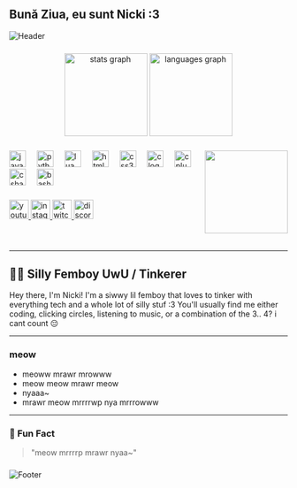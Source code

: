 <h2 align="left">Bună Ziua, eu sunt Nicki :3</h2>

![Header](https://capsule-render.vercel.app/api?type=waving&color=gradient&height=180&section=header&text=ProSureString%20-%20Nicki%20%7C%20Tinkerer&fontSize=38&fontAlignY=32)

###

<div align="center">
  <img src="https://github-readme-stats.vercel.app/api?username=prosurestring&hide_title=false&hide_rank=false&show_icons=true&include_all_commits=true&count_private=true&disable_animations=false&theme=transparent&locale=en&hide_border=false" height="150" alt="stats graph"  />
  <img src="https://github-readme-stats.vercel.app/api/top-langs?username=prosurestring&locale=en&hide_title=false&layout=compact&card_width=320&langs_count=5&theme=transparent&hide_border=false" height="150" alt="languages graph"  />
</div>

###

<img align="right" height="150" src="https://i.imgflip.com/65efzo.gif"  />

###

<div align="left">
  <img src="https://cdn.jsdelivr.net/gh/devicons/devicon/icons/java/java-original.svg" height="30" alt="java logo"  />
  <img width="12" />
  <img src="https://cdn.jsdelivr.net/gh/devicons/devicon/icons/python/python-original.svg" height="30" alt="python logo"  />
  <img width="12" />
  <img src="https://cdn.jsdelivr.net/gh/devicons/devicon/icons/lua/lua-original.svg" height="30" alt="lua logo"  />
  <img width="12" />
  <img src="https://cdn.jsdelivr.net/gh/devicons/devicon/icons/html5/html5-original.svg" height="30" alt="html5 logo"  />
  <img width="12" />
  <img src="https://cdn.jsdelivr.net/gh/devicons/devicon/icons/css3/css3-original.svg" height="30" alt="css3 logo"  />
  <img width="12" />
  <img src="https://cdn.jsdelivr.net/gh/devicons/devicon/icons/c/c-original.svg" height="30" alt="c logo"  />
  <img width="12" />
  <img src="https://cdn.jsdelivr.net/gh/devicons/devicon/icons/cplusplus/cplusplus-original.svg" height="30" alt="cplusplus logo"  />
  <img width="12" />
  <img src="https://cdn.jsdelivr.net/gh/devicons/devicon/icons/csharp/csharp-original.svg" height="30" alt="csharp logo"  />
  <img width="12" />
  <img src="https://cdn.jsdelivr.net/gh/devicons/devicon/icons/bash/bash-original.svg" height="30" alt="bash logo"  />
  <!--frameworks ig <img width="12" />
  <img src="https://cdn.jsdelivr.net/gh/devicons/devicon/icons/dotnet/dotnet-original.svg" height="30" alt="dotnet logo"  />
  <img width="12" />
  <img src="https://cdn.jsdelivr.net/gh/devicons/devicon/icons/docker/docker-original.svg" height="30" alt="docker logo"  />
  <img width="12" />
  <img src="https://cdn.jsdelivr.net/gh/devicons/devicon/icons/flask/flask-original.svg" height="30" alt="flask logo"  />-->
</div>

###

<div align="left">
  <a href="https://www.youtube.com/@ProSureString">
    <img src="https://img.shields.io/static/v1?message=Youtube&logo=youtube&label=&color=FF0000&logoColor=white&labelColor=&style=for-the-badge" height="35" alt="youtube logo"  />
  </a>
  <a href="https://twitter.com/prosurestring">
    <img src="https://img.shields.io/static/v1?message=Twitter&logo=twitter&label=&color=0077B5&logoColor=white&labelColor=&style=for-the-badge" height="35" alt="instagram logo"  />
  </a>
  <a href="https://twitch.tv/@prosurestringium">
      <img src="https://img.shields.io/static/v1?message=Twitch&logo=twitch&label=&color=9146FF&logoColor=white&labelColor=&style=for-the-badge" height="35" alt="twitch logo"  />
  </a>
  <a href="https://discord.com/users/678287437583351808">
    <img src="https://img.shields.io/static/v1?message=Discord&logo=discord&label=&color=7289DA&logoColor=white&labelColor=&style=for-the-badge" height="35" alt="discord logo"  />
  </a>
</div>

###

<br clear="both">

---

## 🏳️‍🌈 Silly Femboy UwU / Tinkerer

Hey there, I'm Nicki! 
I'm a siwwy lil femboy that loves to tinker with everything tech and a whole lot of silly stuf :3
You'll usually find me either coding, clicking circles, listening to music, or a combination of the 3.. 4? i cant count 😔
<!--
---
in favor of one above
### 💻 Languages & Tools

![Python](https://img.shields.io/badge/Python-3776AB?logo=python&logoColor=white)
![Java](https://img.shields.io/badge/Java-007396?logo=java&logoColor=white)
![Lua](https://img.shields.io/badge/Lua-2C2D72?logo=lua&logoColor=white)
![C#](https://img.shields.io/badge/C%23-239120?logo=c-sharp&logoColor=white)
![XAML](https://img.shields.io/badge/XAML-0C54C2?logo=xaml&logoColor=white)-->

---

### meow

- meoww mrawr mrowww
- meow meow mrawr meow
- nyaaa~
- mrawr meow mrrrrwp nya mrrrowww

---

### 🌈 Fun Fact

> "meow mrrrrp mrawr nyaa~"

###

###

![Footer](https://capsule-render.vercel.app/api?type=waving&color=gradient&height=100&section=footer)

###

<!--
**ProSureString/ProSureString** is a ✨ _special_ ✨ repository because its `README.md` (this file) appears on your GitHub profile.

Here are some ideas to get you started:

- 🔭 I’m currently working on ...
- 🌱 I’m currently learning ...
- 👯 I’m looking to collaborate on ...
- 🤔 I’m looking for help with ...
- 💬 Ask me about ...
- 📫 How to reach me: ...
- 😄 Pronouns: ...
- ⚡ Fun fact: ...
-->
